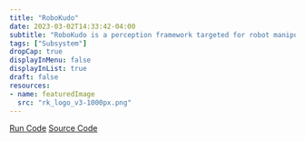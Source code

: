 ```yaml
---
title: "RoboKudo"
date: 2023-03-02T14:33:42-04:00
subtitle: "RoboKudo is a perception framework targeted for robot manipulation tasks. It extends RoboSherlock and its key ideas by a flexible flow control based on behavior trees. It is a multi-expert approach to analyze unstructured sensor data and annotate particular regions of the data given the expertise of specific computer vision algorithms. "
tags: ["Subsystem"]
dropCap: true
displayInMenu: false
displayInList: true
draft: false
resources:
- name: featuredImage
  src: "rk_logo_v3-1000px.png"
---
```



<a class="btn btn-primary" target="_blank" href="https://binder.intel4coro.de/v2/git/https%3A%2F%2Fgitlab.informatik.uni-bremen.de%2Fyanxiang%2Frobokudo.git/binderhub">Run Code</a>
<a class="btn btn-success" target="_blank" href="https://gitlab.informatik.uni-bremen.de/robokudo/robokudo">Source Code</a>

<!--more-->